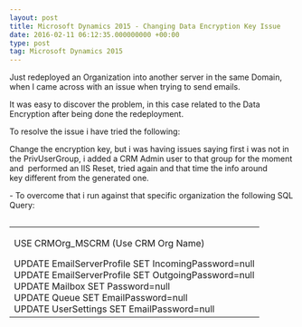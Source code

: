```yaml
---
layout: post
title: Microsoft Dynamics 2015 - Changing Data Encryption Key Issue
date: 2016-02-11 06:12:35.000000000 +00:00
type: post
tag: Microsoft Dynamics 2015
---
```



<p>Just redeployed an Organization into another server in the same Domain, when I came across with an issue when trying to send emails.</p>

<p>It was easy to discover the problem, in this case related to the Data Encryption after being done the redeployment.</p>

<p>To resolve the issue i have tried the following:</p>

<p>Change the encryption key, but i was having issues saying first i was not in the <span>PrivUserGroup, i added a CRM Admin user to that group for the moment and  performed an IIS Reset, tried again and that time the info around key different from the generated one.<span></span></span></p>

<p><span>- To overcome that i run against that specific organization the following SQL Query:</span></p></p>

<table style="float:left;width:100%;">
    <tbody>
        <tr>
            <td width="100%">
                <p> <span>USE CRMOrg_MSCRM (Use CRM Org Name)<br /></span></p>
                <div>
                    UPDATE EmailServerProfile SET IncomingPassword=null<br />
                    <div>
                        UPDATE EmailServerProfile SET OutgoingPassword=null
                        <div>
                            UPDATE Mailbox SET Password=null
                            <div>
                                UPDATE Queue SET EmailPassword=null
                                <div>UPDATE UserSettings SET EmailPassword=null</div>
                            </div>
                        </div>
                    </div>
                </div>
            </td>
        </tr>
    </tbody>
</table>
